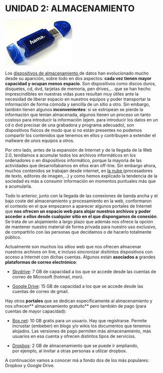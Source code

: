 
# UNIDAD 2: ALMACENAMIENTO


![6-5- USB Flash Drive and Card Reader- Fuente: http://commons-wikimedia-org/wiki/File:USB_Flash_Drive_and_Card_Reader-jpg CC](img/220px-USB_Flash_Drive_and_Card_Reader.jpg)


Los [dispositivos de almacenamiento ](http://es.wikipedia.org/wiki/Dispositivo_de_almacenamiento_de_datos)de datos han evolucionado mucho desde su aparición, sobre todo en dos aspectos: **cada vez tienen mayor capacidad y ocupan menos espacio**. Son dispositivos como discos duros, disquetes, cd, dvd, tarjetas de memoria, pen drives,... que se han hecho imprescindibles en nuestras vidas pues resultan muy útiles ante la necesidad de liberar espacio en nuestros equipos y poder transportar la información de forma cómoda y sencilla de un sitio a otro. Sin embargo, también tienen algunos **inconvenientes**: si se estropean se pierde la información que tenían almacenada, algunos tienen un proceso un tanto costoso para introducir la información (ejem. para introducir los datos en un cd o dvd precisar de una grabadora y programa adecuado), son dispositivos físicos de modo que si no están presentes no podemos compartir los contenidos que tenemos en ellos y contribuyen a extender el mallware de unos equipos a otros.

Por otro lado, antes de la expansión de Internet y de la llegada de la Web 2.0, tendíamos a acumular todos los archivos informáticos en los ordenadores o en dispositivos informático, porque la mayoría de las actividades que desarrollabamos en ellos eran off-line. Sin embargo ahora, muchos contenidos se trabajan desde internet, en [la nube ](http://es.wikipedia.org/wiki/Almacenamiento_en_nube)(procesadores de texto, editores de imagen,...) y como hemos explicado la tendencia de la sociedad es más a consumir información en momentos puntuales más que a acumularla.

Todo lo anterior, junto con la llegada de las conexiones de banda ancha y el bajo coste del almacenamiento y procesamiento en la web, conformaron el contexto en el que empezaron a aparecer algunos portales de Internet que **nos ofrecen un espacio web para alojar nuestros archivos y poder acceder a ellos desde cualquier sitio en el que dispongamos de conexión**. Se trata de un alojamiento a largo plazo que además nos ofrece la opción de mantener nuestro material de forma privada para nuestro uso exclusivo, de compartirlo con las personas que decidamos o de hacerlo totalmente público.

Actualmente son muchos los sitios web que nos ofrecen almacenar nuestros archivos on line, e incluso sincronizar disitintos dispositivos con acceso a Internet con dichas cuentas. Algunos están **asociados a** grandes **plataformas de correo electrónico**:

- [Skydrive](https://login.live.com/login.srf?wa=wsignin1.0&amp;rpsnv=11&amp;ct=1385493611&amp;rver=6.2.6289.0&amp;wp=MBI_SSL_SHARED&amp;wreply=https:%2F%2Fskydrive.live.com%2F%3Fmkt%3Des-ES&amp;lc=3082&amp;id=250206&amp;cbcxt=sky&amp;mkt=es-ES&amp;cbcxt=sky): 7 GB de capacidad a los que se accede desde las cuentas de correo de Microsoft (hotmail, msn).

- [Google Drive](http://www.google.com/drive/about.html?usp=ad_search&amp;gclid=CIaH39GVg7sCFVMPtAodVlUAmw): 15 GB de capacidad a los que se accede desde las cuentas de correo de gmail.

Hay otros **portales** que se dedican específicamente al almacenamiento y nos ofrecen** almacenamiento gratuito** pero también de pago (para cuentas de mayor capacidad):

- [Box.net](https://www.box.com/home/): 10 GB gratis para un usuario. Hay que registrarse. Permite incrustar (embeber) en blogs y/o wikis los documentos que tenemos alojados. Las versiones de pago permiten más almacenamiento, más usuarios en esa cuenta y ofrecen distintos tipos de servicios.

- [Dropbox](https://www.dropbox.com/): 2 GB de almacenamiento que se puede ir ampliando, por ejemplo, al invitar a otras personas a utilzar dropbox.

A continuación vamos a conocer má a fondo dos de los más populares: Dropbox y Google Drive.

